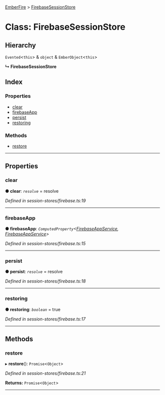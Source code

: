 [EmberFire](../README.md) > [FirebaseSessionStore](../classes/firebasesessionstore.md)

# Class: FirebaseSessionStore

## Hierarchy

 `Evented`<`this`> & `object` & `EmberObject`<`this`>

**↳ FirebaseSessionStore**

## Index

### Properties

* [clear](firebasesessionstore.md#clear)
* [firebaseApp](firebasesessionstore.md#firebaseapp)
* [persist](firebasesessionstore.md#persist)
* [restoring](firebasesessionstore.md#restoring)

### Methods

* [restore](firebasesessionstore.md#restore)

---

## Properties

<a id="clear"></a>

###  clear

**● clear**: *`resolve`* =  resolve

*Defined in session-stores/firebase.ts:19*

___
<a id="firebaseapp"></a>

###  firebaseApp

**● firebaseApp**: *`ComputedProperty`<[FirebaseAppService](firebaseappservice.md), [FirebaseAppService](firebaseappservice.md)>*

*Defined in session-stores/firebase.ts:15*

___
<a id="persist"></a>

###  persist

**● persist**: *`resolve`* =  resolve

*Defined in session-stores/firebase.ts:18*

___
<a id="restoring"></a>

###  restoring

**● restoring**: *`boolean`* = true

*Defined in session-stores/firebase.ts:17*

___

## Methods

<a id="restore"></a>

###  restore

▸ **restore**(): `Promise`<`Object`>

*Defined in session-stores/firebase.ts:21*

**Returns:** `Promise`<`Object`>

___

